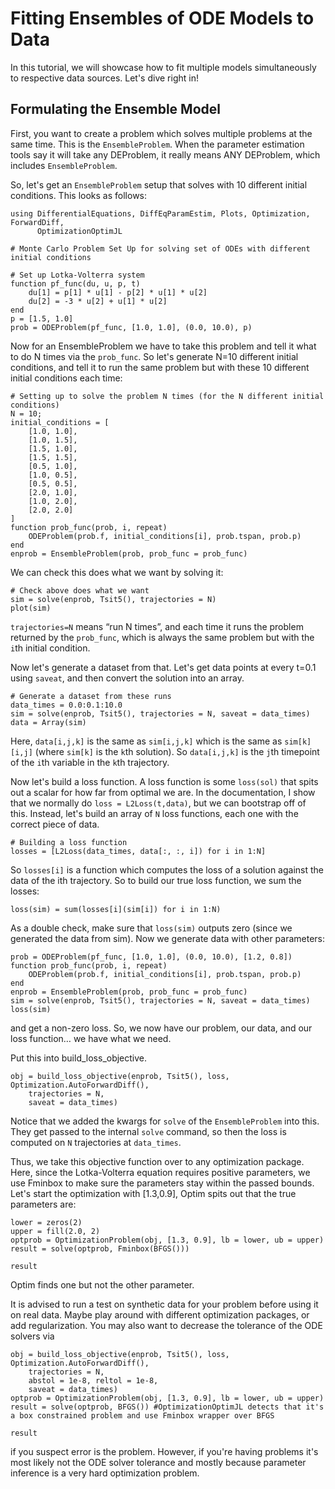 # Fitting Ensembles of ODE Models to Data

In this tutorial, we will showcase how to fit multiple models simultaneously to respective
data sources. Let's dive right in!

## Formulating the Ensemble Model

First, you want to create a problem which solves multiple problems at the same time. This is
the `EnsembleProblem`. When the parameter estimation tools say it will take any DEProblem,
it really means ANY DEProblem, which includes `EnsembleProblem`.

So, let's get an `EnsembleProblem` setup that solves with 10 different initial conditions.
This looks as follows:

```@example ensemble
using DifferentialEquations, DiffEqParamEstim, Plots, Optimization, ForwardDiff,
      OptimizationOptimJL

# Monte Carlo Problem Set Up for solving set of ODEs with different initial conditions

# Set up Lotka-Volterra system
function pf_func(du, u, p, t)
    du[1] = p[1] * u[1] - p[2] * u[1] * u[2]
    du[2] = -3 * u[2] + u[1] * u[2]
end
p = [1.5, 1.0]
prob = ODEProblem(pf_func, [1.0, 1.0], (0.0, 10.0), p)
```

Now for an EnsembleProblem we have to take this problem and tell it what to do N times via
the `prob_func`. So let's generate N=10 different initial conditions, and tell it to run
the same problem but with these 10 different initial conditions each time:

```@example ensemble
# Setting up to solve the problem N times (for the N different initial conditions)
N = 10;
initial_conditions = [
    [1.0, 1.0],
    [1.0, 1.5],
    [1.5, 1.0],
    [1.5, 1.5],
    [0.5, 1.0],
    [1.0, 0.5],
    [0.5, 0.5],
    [2.0, 1.0],
    [1.0, 2.0],
    [2.0, 2.0]
]
function prob_func(prob, i, repeat)
    ODEProblem(prob.f, initial_conditions[i], prob.tspan, prob.p)
end
enprob = EnsembleProblem(prob, prob_func = prob_func)
```

We can check this does what we want by solving it:

```@example ensemble
# Check above does what we want
sim = solve(enprob, Tsit5(), trajectories = N)
plot(sim)
```

`trajectories=N` means “run N times”, and each time it runs the problem returned by the `prob_func`, which is always the same problem but with the `i`th initial condition.

Now let's generate a dataset from that. Let's get data points at every t=0.1 using `saveat`,
and then convert the solution into an array.

```@example ensemble
# Generate a dataset from these runs
data_times = 0.0:0.1:10.0
sim = solve(enprob, Tsit5(), trajectories = N, saveat = data_times)
data = Array(sim)
```

Here, `data[i,j,k]` is the same as `sim[i,j,k]` which is the same as `sim[k][i,j]` (where `sim[k]`
is the `k`th solution). So `data[i,j,k]` is the `j`th timepoint of the `i`th variable in the `k`th
trajectory.

Now let's build a loss function. A loss function is some `loss(sol)` that spits out a scalar
for how far from optimal we are. In the documentation, I show that we normally do
`loss = L2Loss(t,data)`, but we can bootstrap off of this. Instead, let's build an array of `N` loss
functions, each one with the correct piece of data.

```@example ensemble
# Building a loss function
losses = [L2Loss(data_times, data[:, :, i]) for i in 1:N]
```

So `losses[i]` is a function which computes the loss of a solution against the data of the ith trajectory. So to build our true loss function, we sum the losses:

```@example ensemble
loss(sim) = sum(losses[i](sim[i]) for i in 1:N)
```

As a double check, make sure that `loss(sim)` outputs zero (since we generated the data from sim). Now we generate data with other parameters:

```@example ensemble
prob = ODEProblem(pf_func, [1.0, 1.0], (0.0, 10.0), [1.2, 0.8])
function prob_func(prob, i, repeat)
    ODEProblem(prob.f, initial_conditions[i], prob.tspan, prob.p)
end
enprob = EnsembleProblem(prob, prob_func = prob_func)
sim = solve(enprob, Tsit5(), trajectories = N, saveat = data_times)
loss(sim)
```

and get a non-zero loss. So, we now have our problem, our data, and our loss function…
we have what we need.

Put this into build_loss_objective.

```@example ensemble
obj = build_loss_objective(enprob, Tsit5(), loss, Optimization.AutoForwardDiff(),
    trajectories = N,
    saveat = data_times)
```

Notice that we added the kwargs for `solve` of the `EnsembleProblem` into this. They get passed to the internal `solve`
command, so then the loss is computed on `N` trajectories at `data_times`.

Thus, we take this objective function over to any optimization package. Here, since the Lotka-Volterra equation requires positive parameters,
we use Fminbox to make sure the parameters stay within the passed bounds.
Let's start the optimization with [1.3,0.9], Optim spits out that the true parameters are:

```@example ensemble
lower = zeros(2)
upper = fill(2.0, 2)
optprob = OptimizationProblem(obj, [1.3, 0.9], lb = lower, ub = upper)
result = solve(optprob, Fminbox(BFGS()))
```

```@example ensemble
result
```

Optim finds one but not the other parameter.

It is advised to run a test on synthetic data for your problem before using it on real data. Maybe
play around with different optimization packages, or add regularization. You may also want
to decrease the tolerance of the ODE solvers via

```@example ensemble
obj = build_loss_objective(enprob, Tsit5(), loss, Optimization.AutoForwardDiff(),
    trajectories = N,
    abstol = 1e-8, reltol = 1e-8,
    saveat = data_times)
optprob = OptimizationProblem(obj, [1.3, 0.9], lb = lower, ub = upper)
result = solve(optprob, BFGS()) #OptimizationOptimJL detects that it's a box constrained problem and use Fminbox wrapper over BFGS
```

```@example ensemble
result
```

if you suspect error is the problem. However, if you're having problems it's most likely
not the ODE solver tolerance and mostly because parameter inference is a very hard
optimization problem.
